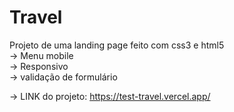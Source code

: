 # Travel
Projeto de uma landing page feito com css3 e html5
<br>
-> Menu mobile
<br>
-> Responsivo
<br>
-> validação de formulário

-> LINK do projeto:  https://test-travel.vercel.app/
<br>
<br>
 <img src="./Animation.gif" alt="" srcset="">
